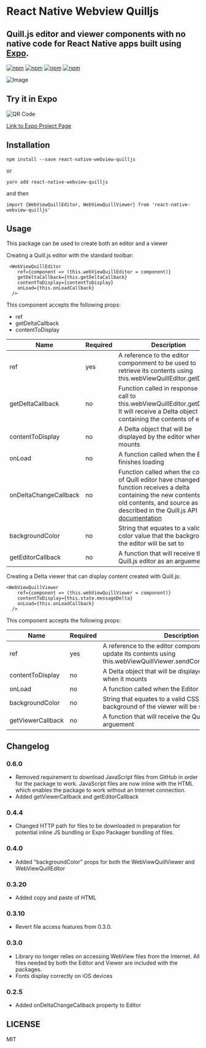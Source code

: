 # React Native Webview Quilljs
## Quill.js editor and viewer components with no native code for React Native apps built using [Expo](https://expo.io/).

[![npm](https://img.shields.io/npm/v/react-native-webview-quilljs.svg)](https://www.npmjs.com/package/react-native-webview-quilljs)
[![npm](https://img.shields.io/npm/dm/react-native-webview-quilljs.svg)](https://www.npmjs.com/package/react-native-webview-quilljs)
[![npm](https://img.shields.io/npm/dt/react-native-webview-quilljs.svg)](https://www.npmjs.com/package/react-native-webview-quilljs)
[![npm](https://img.shields.io/npm/l/react-native-webview-quilljs.svg)](https://github.com/react-native-component/react-native-webview-quilljs/blob/master/LICENSE)


![Image](https://thumbs.gfycat.com/CelebratedSilentDromedary-size_restricted.gif)

## Try it in Expo
![QR Code](https://github.com/reggie3/react-native-webview-quilljs/blob/master/expo-qr-code.png)


[Link to Expo Project Page](https://expo.io/@reggie3/react-native-webview-quilljs)


## Installation
~~~
npm install --save react-native-webview-quilljs
~~~
or 
~~~
yarn add react-native-webview-quilljs
~~~

and then
~~~
import {WebViewQuillEditor, WebViewQuillViewer} from 'react-native-webview-quilljs'
~~~

## Usage
This package can be used to create both an editor and a viewer

Creating a Quill.js editor with the standard toolbar:
~~~~
 <WebViewQuillEditor
    ref={component => (this.webViewQuillEditor = component)}
    getDeltaCallback={this.getDeltaCallback}
    contentToDisplay={contentToDisplay}
    onLoad={this.onLoadCallback}
  />
~~~~

This component accepts the following props:
* ref
* getDeltaCallback
* contentToDisplay

| Name                   | Required      | Description |
| ---------------------- | ------------- | ----------- |
| ref            |    yes        | A reference to the editor componment to be used to retrieve its contents using     this.webViewQuillEditor.getDelta();
| getDeltaCallback  |    no        | Function called in response to a call to this.webViewQuillEditor.getDelta().  It will receive a Delta object containing the contents of editor |
| contentToDisplay     |    no        | A Delta object that will be displayed by the editor when it mounts|
| onLoad | no| A function called when the Editor finishes loading |
| onDeltaChangeCallback | no | Function called when the contents of Quill editor have changed.  The function receives a delta containing the new contents, the old contents, and source as described in the Quill.js API [documentation](https://quilljs.com/docs/api/events.html) |
| backgroundColor| no | String that equates to a valid CSS color value that the background of the editor will be set to|
|getEditorCallback| no | A function that will receive the Quill.js editor as an arguement |


Creating a Delta viewer that can display content created with Quill.js:
~~~
<WebViewQuillViewer
    ref={component => (this.webViewQuillViewer = component)}
    contentToDisplay={this.state.messageDelta}
    onLoad={this.onLoadCallback}
  />
~~~

This component accepts the following props:

| Name                   | Required      | Description |
| ---------------------- | ------------- | ----------- |
| ref            |    yes        | A reference to the editor componment to be used to update its contents using     this.webViewQuillViewer.sendContentToViewer(delta);
| contentToDisplay     |    no        | A Delta object that will be displayed by the viewer when it mounts|
|onLoad | no| A function called when the Editor finishes loading |
| backgroundColor| no | String that equates to a valid CSS color value that the background of the viewer will be set to|
|getViewerCallback| no | A function that will receive the Quill.js viewer as an arguement |

## Changelog
### 0.6.0
* Removed requirement to download JavaScript files from GitHub in order for the package to work.  JavaScript files are now inline with the HTML which enables the package to work without an Internet connection.
* Added getViewerCallback and getEditorCallback
### 0.4.4
* Changed HTTP path for files to be downloaded in preparation for potential inline JS bundling or Expo Packager bundling of files.
### 0.4.0
* Added "backgroundColor" props for both the WebViewQuillViewer and WebViewQuillEditor
### 0.3.20
* Added copy and paste of HTML
### 0.3.10
* Revert file access features from 0.3.0.
### 0.3.0
* Library no longer relies on accessing WebView files from the Internet.  All files needed by both the Editor and Viewer are included with the packages.
* Fonts display correctly on iOS devices
### 0.2.5
* Added onDeltaChangeCallback property to Editor

## LICENSE

MIT
